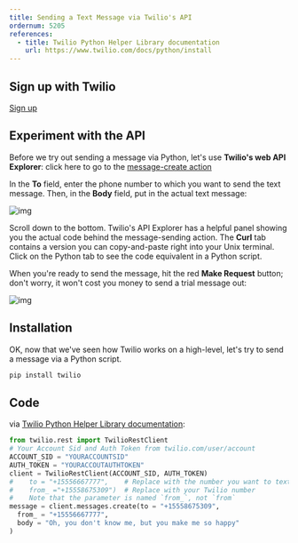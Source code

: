 ```yaml
---
title: Sending a Text Message via Twilio's API
ordernum: 5205
references:
  - title: Twilio Python Helper Library documentation
    url: https://www.twilio.com/docs/python/install
---
```



## Sign up with Twilio

[Sign up](https://www.twilio.com/try-twilio)


## Experiment with the API

Before we try out sending a message via Python, let's use __Twilio's web API Explorer__: click here to go to the [message-create action](https://www.twilio.com/user/account/developer-tools/api-explorer/message-create)

In the __To__ field, enter the phone number to which you want to send the text message. Then, in the __Body__ field, put in the actual text message:

![img](/files/images/apis/twilio-send-message-api-explorer.png)

Scroll down to the bottom. Twilio's API Explorer has a helpful panel showing you the actual code behind the message-sending action. The __Curl__ tab contains a version you can copy-and-paste right into your Unix terminal. Click on the Python tab to see the code equivalent in a Python script.

When you're ready to send the message, hit the red __Make Request__ button; don't worry, it won't cost you money to send a trial message out:

![img](/files/images/apis/twilio-send-message-request-sample-python-code.png)




## Installation

OK, now that we've seen how Twilio works on a high-level, let's try to send a message via a Python script.

~~~sh
pip install twilio
~~~

## Code

via [Twilio Python Helper Library documentation](https://www.twilio.com/docs/python/install):

~~~py
from twilio.rest import TwilioRestClient
# Your Account Sid and Auth Token from twilio.com/user/account
ACCOUNT_SID = "YOURACCOUNTSID" 
AUTH_TOKEN = "YOURACCOUTAUTHTOKEN" 
client = TwilioRestClient(ACCOUNT_SID, AUTH_TOKEN) 
#    to = "+15556667777",    # Replace with the number you want to text
#    from_ ="+15558675309")  # Replace with your Twilio number
#    Note that the parameter is named `from_`, not `from`
message = client.messages.create(to = "+15558675309", 
  from_ = "+15556667777",
  body = "Oh, you don't know me, but you make me so happy"
)
~~~


